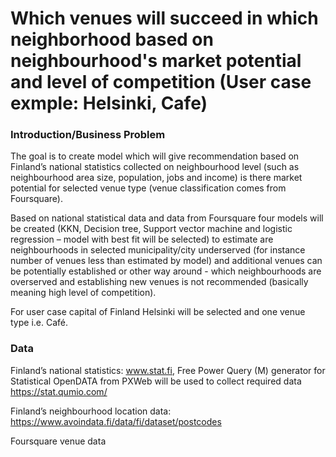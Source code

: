 # Which venues will succeed in which neighborhood based on neighbourhood's market potential and level of competition (User case exmple: Helsinki, Cafe)

### Introduction/Business Problem 
The goal is to create model which will give recommendation based on Finland’s national statistics collected on neighbourhood level (such as neighbourhood area size, population, jobs and income) is there market potential for selected venue type (venue classification comes from Foursquare).

Based on national statistical data and data from Foursquare four models will be created (KKN, Decision tree, Support vector machine and logistic regression – model with best fit will be selected) to estimate are neighbourhoods in selected municipality/city underserved (for instance number of venues less than estimated by model) and additional venues can be potentially established or other way around - which neighbourhoods are overserved and establishing new venues is not recommended (basically meaning high level of competition).

For user case capital of Finland Helsinki will be selected and one venue type i.e. Café.

### Data

Finland’s national statistics: www.stat.fi, Free Power Query (M) generator for Statistical OpenDATA from PXWeb will be used to collect required data https://stat.qumio.com/

Finland’s neighbourhood location data: https://www.avoindata.fi/data/fi/dataset/postcodes

Foursquare venue data

